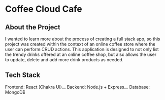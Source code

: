 # Coffee Cloud Cafe
## About the Project 
I wanted to learn more about the process of creating a full stack app, so this project was created within the context of an online coffee store where the user can perform CRUD actions. This application is designed to not only list the trendy drinks offered at an online coffee shop, but also allows the user to update, delete and add more drink products as needed. 

## Tech Stack 
Frontend: React (Chakra UI)__
Backend: Node.js + Express__
Database: MongoDB 
